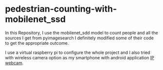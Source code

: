 # pedestrian-counting-with-mobilenet_ssd
In this Repository, I use the mobilenet_sdd model to count people and all the sources I get from pyimagesearch I definitely modified some of their code to get the appropriate outcome.

I use a virtual raspberry pi to configure the whole project and I also tried with wireless camera option as my smartphone with android application [IP webcam](https://play.google.com/store/apps/details?id=com.pas.webcam&hl=en_CA).
